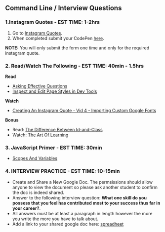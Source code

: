 ## Command Line / Interview Questions

### 1.Instagram Quotes - EST TIME: 1-2hrs

1. Go to [Instagram Quotes](./instagram-quotes.md).
2. When completed submit your CodePen [here](https://forms.gle/WUmrckYALGGUZjA27).  

**NOTE:** You will only submit the form one time and only for the required instagram quote.


### 2. Read/Watch The Following - EST TIME: 40min - 1.5hrs

**Read**

- [Asking Effective Questions](https://git.generalassemb.ly/ga-wdi-lessons/effective_questions)
- [Inspect and Edit Page Styles in Dev Tools](https://developers.google.com/web/tools/chrome-devtools/inspect-styles/)

**Watch**

- [Creating An Instagram Quote - Vid 4 - Importing Custom Google Fonts](https://www.youtube.com/playlist?list=PL_vCSejjQiPyr7dbj-oJ8vjttYid9VWsb)

**Bonus**
- Read: [The Difference Between Id-and-Class](https://css-tricks.com/the-difference-between-id-and-class/)
- Watch: [The Art Of Learning](https://www.youtube.com/watch?v=qS5Q5KPU_No)


### 3. JavaScript Primer - EST TIME: 30min

- [Scopes And Variables](https://git.generalassemb.ly/SEIR-1207/JS_Primer_Homework/tree/master/night_one)


### 4.  INTERVIEW PRACTICE - EST TIME: 10-15min

- Create and Share a New Google Doc. The permsissions should allow anyone to view the document so please ask another student to confirm the doc is indeed shared. 
- Answer to the following interview question:
  **What one skill do you possess that you feel has contributed most to your success thus far in your career?**.
- All answers must be at least a paragraph in length however the more you write the more you have to talk about.
- Add a link to your shared google doc here: [spreadheet](https://docs.google.com/spreadsheets/d/1OXgRGHbumLaDg7Jukanh2SN-ejGRICdVw5WaBIsMWf8/edit?usp=sharing) 
